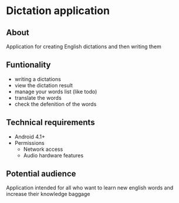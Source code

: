 # Dictation application
## About
Application for creating English dictations and then writing them
## Funtionality
- writing a dictations
- view the dictation result
- manage your words list (like todo)
- translate the words
- check the defenition of the words
## Technical requirements
- Android 4.1+
- Permissions
  * Network access
  * Audio hardware features
## Potential audience
Application intended for all who want to learn new english words and increase their knowledge baggage
